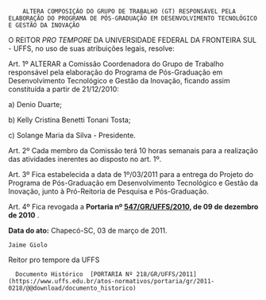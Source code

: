         ALTERA COMPOSIÇÃO DO GRUPO DE TRABALHO (GT) RESPONSÁVEL PELA ELABORAÇÃO DO PROGRAMA DE PÓS-GRADUAÇÃO EM DESENVOLVIMENTO TECNOLÓGICO E GESTÃO DA INOVAÇÃO  

O REITOR  *PRO TEMPORE*  DA UNIVERSIDADE FEDERAL DA FRONTEIRA SUL - UFFS, no uso de suas atribuições legais, resolve:

 Art. 1º ALTERAR a Comissão Coordenadora do Grupo de Trabalho responsável pela elaboração do Programa de Pós-Graduação em Desenvolvimento Tecnológico e Gestão da Inovação, ficando assim constituída a partir de 21/12/2010:

 a) Denio Duarte;

 b) Kelly Cristina Benetti Tonani Tosta;

 c) Solange Maria da Silva - Presidente.

 Art. 2º Cada membro da Comissão terá 10 horas semanais para a realização das atividades inerentes ao disposto no art. 1º.

 Art. 3º Fica estabelecida a data de 1º/03/2011 para a entrega do Projeto do Programa de Pós-Graduação em Desenvolvimento Tecnológico e Gestão da Inovação, junto à Pró-Reitoria de Pesquisa e Pós-Graduação.

 Art. 4º Fica revogada a  **Portaria nº  [547/GR/UFFS/2010,](https://www.uffs.edu.br/atos-normativos/portaria/gr/2010-0547) de 09 de dezembro de 2010**  .

  

   **Data do ato:** Chapecó-SC, 03 de março de 2011.   
 

    Jaime Giolo    
 Reitor pro tempore da UFFS 

      Documento Histórico  [PORTARIA Nº 218/GR/UFFS/2011](https://www.uffs.edu.br/atos-normativos/portaria/gr/2011-0218/@@download/documento_historico)     
      